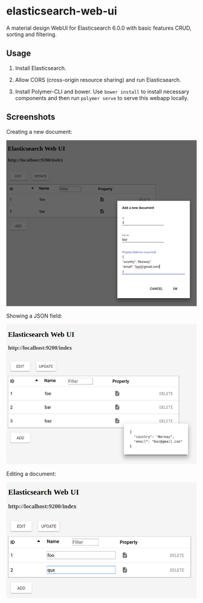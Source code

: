 # elasticsearch-web-ui

A material design WebUI for Elasticsearch 6.0.0 with basic features CRUD, sorting and filtering.

## Usage

1. Install Elasticsearch.

2. Allow CORS (cross-origin resource sharing) and run Elasticsearch.

3. Install Polymer-CLI and bower. Use `bower install` to install necessary components and then run `polymer serve` to serve this webapp locally.

## Screenshots

Creating a new document:

<img src="screenshots/es-web-ui-add-form.png" width="600">

Showing a JSON field:

<img src="screenshots/es-web-ui-show-field.png" width="600">

Editing a document:

<img src="screenshots/es-web-ui-edit.png" width="600">
